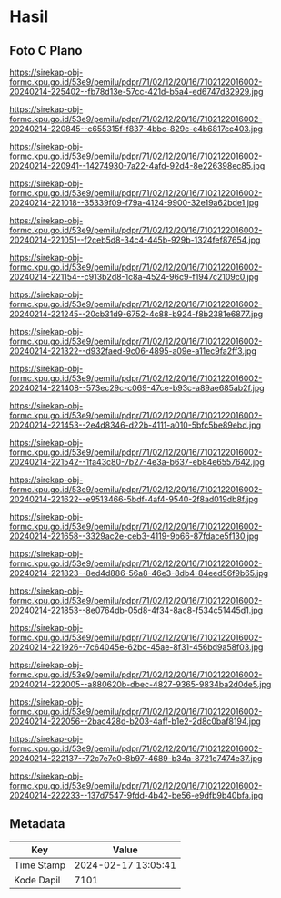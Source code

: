 # Hasil

## Foto C Plano

https://sirekap-obj-formc.kpu.go.id/53e9/pemilu/pdpr/71/02/12/20/16/7102122016002-20240214-225402--fb78d13e-57cc-421d-b5a4-ed6747d32929.jpg

https://sirekap-obj-formc.kpu.go.id/53e9/pemilu/pdpr/71/02/12/20/16/7102122016002-20240214-220845--c655315f-f837-4bbc-829c-e4b6817cc403.jpg

https://sirekap-obj-formc.kpu.go.id/53e9/pemilu/pdpr/71/02/12/20/16/7102122016002-20240214-220941--14274930-7a22-4afd-92d4-8e226398ec85.jpg

https://sirekap-obj-formc.kpu.go.id/53e9/pemilu/pdpr/71/02/12/20/16/7102122016002-20240214-221018--35339f09-f79a-4124-9900-32e19a62bde1.jpg

https://sirekap-obj-formc.kpu.go.id/53e9/pemilu/pdpr/71/02/12/20/16/7102122016002-20240214-221051--f2ceb5d8-34c4-445b-929b-1324fef87654.jpg

https://sirekap-obj-formc.kpu.go.id/53e9/pemilu/pdpr/71/02/12/20/16/7102122016002-20240214-221154--c913b2d8-1c8a-4524-96c9-f1947c2109c0.jpg

https://sirekap-obj-formc.kpu.go.id/53e9/pemilu/pdpr/71/02/12/20/16/7102122016002-20240214-221245--20cb31d9-6752-4c88-b924-f8b2381e6877.jpg

https://sirekap-obj-formc.kpu.go.id/53e9/pemilu/pdpr/71/02/12/20/16/7102122016002-20240214-221322--d932faed-9c06-4895-a09e-a11ec9fa2ff3.jpg

https://sirekap-obj-formc.kpu.go.id/53e9/pemilu/pdpr/71/02/12/20/16/7102122016002-20240214-221408--573ec29c-c069-47ce-b93c-a89ae685ab2f.jpg

https://sirekap-obj-formc.kpu.go.id/53e9/pemilu/pdpr/71/02/12/20/16/7102122016002-20240214-221453--2e4d8346-d22b-4111-a010-5bfc5be89ebd.jpg

https://sirekap-obj-formc.kpu.go.id/53e9/pemilu/pdpr/71/02/12/20/16/7102122016002-20240214-221542--1fa43c80-7b27-4e3a-b637-eb84e6557642.jpg

https://sirekap-obj-formc.kpu.go.id/53e9/pemilu/pdpr/71/02/12/20/16/7102122016002-20240214-221622--e9513466-5bdf-4af4-9540-2f8ad019db8f.jpg

https://sirekap-obj-formc.kpu.go.id/53e9/pemilu/pdpr/71/02/12/20/16/7102122016002-20240214-221658--3329ac2e-ceb3-4119-9b66-87fdace5f130.jpg

https://sirekap-obj-formc.kpu.go.id/53e9/pemilu/pdpr/71/02/12/20/16/7102122016002-20240214-221823--8ed4d886-56a8-46e3-8db4-84eed56f9b65.jpg

https://sirekap-obj-formc.kpu.go.id/53e9/pemilu/pdpr/71/02/12/20/16/7102122016002-20240214-221853--8e0764db-05d8-4f34-8ac8-f534c51445d1.jpg

https://sirekap-obj-formc.kpu.go.id/53e9/pemilu/pdpr/71/02/12/20/16/7102122016002-20240214-221926--7c64045e-62bc-45ae-8f31-456bd9a58f03.jpg

https://sirekap-obj-formc.kpu.go.id/53e9/pemilu/pdpr/71/02/12/20/16/7102122016002-20240214-222005--a880620b-dbec-4827-9365-9834ba2d0de5.jpg

https://sirekap-obj-formc.kpu.go.id/53e9/pemilu/pdpr/71/02/12/20/16/7102122016002-20240214-222056--2bac428d-b203-4aff-b1e2-2d8c0baf8194.jpg

https://sirekap-obj-formc.kpu.go.id/53e9/pemilu/pdpr/71/02/12/20/16/7102122016002-20240214-222137--72c7e7e0-8b97-4689-b34a-8721e7474e37.jpg

https://sirekap-obj-formc.kpu.go.id/53e9/pemilu/pdpr/71/02/12/20/16/7102122016002-20240214-222233--137d7547-9fdd-4b42-be56-e9dfb9b40bfa.jpg


## Metadata

| Key        | Value               |
| ---------- | ------------------- |
| Time Stamp | 2024-02-17 13:05:41 |
| Kode Dapil | 7101                |



